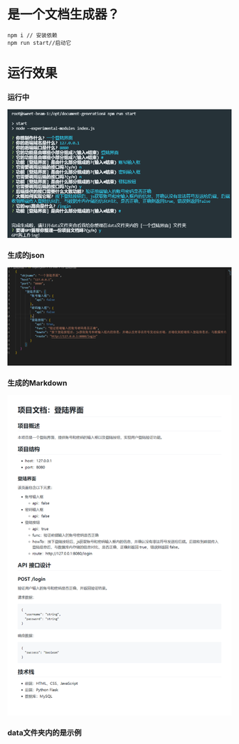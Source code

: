 # 是一个文档生成器？

```
npm i // 安装依赖
npm run start//启动它
```
# 运行效果
### 运行中
![aa](./src/run.png)
### 生成的json
![bb](./src/json.png)
### 生成的Markdown
![cc](./src/md.png)

### data文件夹内的是示例
